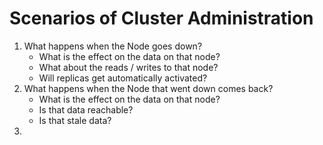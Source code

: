 # Scenarios of Cluster Administration

1. What happens when the Node goes down?
   - What is the effect on the data on that node?
   - What about the reads / writes to that node?
   - Will replicas get automatically activated?
2. What happens when the Node that went down comes back?
   - What is the effect on the data on that node?
   - Is that data reachable?
   - Is that stale data?
3. 